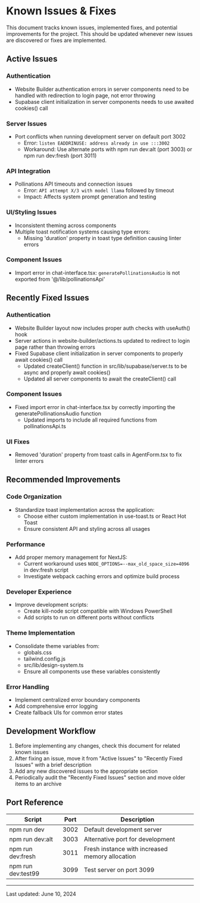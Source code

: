 # Known Issues & Fixes

This document tracks known issues, implemented fixes, and potential improvements for the project. This should be updated whenever new issues are discovered or fixes are implemented.

## Active Issues

### Authentication

- Website Builder authentication errors in server components need to be handled with redirection to login page, not error throwing
- Supabase client initialization in server components needs to use awaited cookies() call

### Server Issues

- Port conflicts when running development server on default port 3002
  - Error: `listen EADDRINUSE: address already in use :::3002`
  - Workaround: Use alternate ports with npm run dev:alt (port 3003) or npm run dev:fresh (port 3011)

### API Integration

- Pollinations API timeouts and connection issues
  - Error: `API attempt X/3 with model llama` followed by timeout
  - Impact: Affects system prompt generation and testing

### UI/Styling Issues

- Inconsistent theming across components
- Multiple toast notification systems causing type errors:
  - Missing 'duration' property in toast type definition causing linter errors

### Component Issues

- Import error in chat-interface.tsx: `generatePollinationsAudio` is not exported from '@/lib/pollinationsApi'

## Recently Fixed Issues

### Authentication

- Website Builder layout now includes proper auth checks with useAuth() hook
- Server actions in website-builder/actions.ts updated to redirect to login page rather than throwing errors
- Fixed Supabase client initialization in server components to properly await cookies() call
  - Updated createClient() function in src/lib/supabase/server.ts to be async and properly await cookies()
  - Updated all server components to await the createClient() call

### Component Issues

- Fixed import error in chat-interface.tsx by correctly importing the generatePollinationsAudio function
  - Updated imports to include all required functions from pollinationsApi.ts

### UI Fixes

- Removed 'duration' property from toast calls in AgentForm.tsx to fix linter errors

## Recommended Improvements

### Code Organization

- Standardize toast implementation across the application:
  - Choose either custom implementation in use-toast.ts or React Hot Toast
  - Ensure consistent API and styling across all usages

### Performance

- Add proper memory management for NextJS:
  - Current workaround uses `NODE_OPTIONS=--max_old_space_size=4096` in dev:fresh script
  - Investigate webpack caching errors and optimize build process

### Developer Experience

- Improve development scripts:
  - Create kill-node script compatible with Windows PowerShell
  - Add scripts to run on different ports without conflicts

### Theme Implementation

- Consolidate theme variables from:
  - globals.css
  - tailwind.config.js
  - src/lib/design-system.ts
  - Ensure all components use these variables consistently

### Error Handling

- Implement centralized error boundary components
- Add comprehensive error logging
- Create fallback UIs for common error states

## Development Workflow

1. Before implementing any changes, check this document for related known issues
2. After fixing an issue, move it from "Active Issues" to "Recently Fixed Issues" with a brief description
3. Add any new discovered issues to the appropriate section
4. Periodically audit the "Recently Fixed Issues" section and move older items to an archive

## Port Reference

| Script       | Port | Description                                      |
|--------------|------|--------------------------------------------------|
| npm run dev  | 3002 | Default development server                        |
| npm run dev:alt | 3003 | Alternative port for development               |
| npm run dev:fresh | 3011 | Fresh instance with increased memory allocation |
| npm run dev:test99 | 3099 | Test server on port 3099                    |

---

Last updated: June 10, 2024 